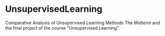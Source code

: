 # UnsupervisedLearning
Comparative Analysis of Unsupervised Learning Methods
The Midterm and the final project of the course "Unsupervised Learning".
